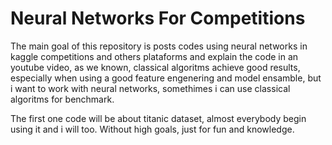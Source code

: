 # Neural Networks For Competitions
The main goal of this repository is posts codes using neural networks in kaggle competitions and others plataforms and explain the code in an youtube video, as we known, classical algoritms achieve good results, especially when using a good feature engenering and model ensamble, but i want to work with neural networks, somethimes i can use classical algoritms for benchmark.

The first one code will be about titanic dataset, almost everybody begin using it and i will too.
Without high goals, just for fun and knowledge.
